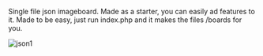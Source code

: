 
Single file json imageboard. Made as a starter, you can easily ad features to it. Made to be easy, just run index.php and it makes the files /boards for you. 



![json1](https://github.com/user-attachments/assets/f7be77d5-8cb0-418f-b1f9-61531920ca78)


